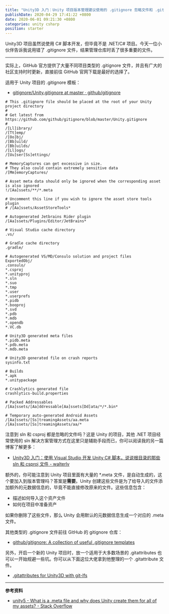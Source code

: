 ```yaml
---
title: "Unity3D 入门：Unity 项目版本管理建议使用的 .gitignore 忽略文件和 .gitattributes 文件（2020年4月更新）"
publishDate: 2020-04-29 17:41:22 +0800
date: 2020-06-01 09:21:30 +0800
categories: unity csharp
position: starter
---
```


Unity3D 项目虽然说使用 C# 脚本开发，但毕竟不是 .NET/C# 项目。今天一位小伙伴告诉我说用错了 .gitignore 文件，结果管理仓库时丢了很多重要的文件。

---

实际上，GitHub 官方提供了大量不同项目类型的 .gitignore 文件，并且有广大的社区支持时时更新，直接前往 GitHub 官网下载是最好的选择了。

适用于 Unity 项目的 .gitignore 模板：

- [gitignore/Unity.gitignore at master · github/gitignore](https://github.com/github/gitignore/blob/master/Unity.gitignore)

```re
# This .gitignore file should be placed at the root of your Unity project directory
#
# Get latest from https://github.com/github/gitignore/blob/master/Unity.gitignore
#
/[Ll]ibrary/
/[Tt]emp/
/[Oo]bj/
/[Bb]uild/
/[Bb]uilds/
/[Ll]ogs/
/[Uu]ser[Ss]ettings/

# MemoryCaptures can get excessive in size.
# They also could contain extremely sensitive data
/[Mm]emoryCaptures/

# Asset meta data should only be ignored when the corresponding asset is also ignored
!/[Aa]ssets/**/*.meta

# Uncomment this line if you wish to ignore the asset store tools plugin
# /[Aa]ssets/AssetStoreTools*

# Autogenerated Jetbrains Rider plugin
/[Aa]ssets/Plugins/Editor/JetBrains*

# Visual Studio cache directory
.vs/

# Gradle cache directory
.gradle/

# Autogenerated VS/MD/Consulo solution and project files
ExportedObj/
.consulo/
*.csproj
*.unityproj
*.sln
*.suo
*.tmp
*.user
*.userprefs
*.pidb
*.booproj
*.svd
*.pdb
*.mdb
*.opendb
*.VC.db

# Unity3D generated meta files
*.pidb.meta
*.pdb.meta
*.mdb.meta

# Unity3D generated file on crash reports
sysinfo.txt

# Builds
*.apk
*.unitypackage

# Crashlytics generated file
crashlytics-build.properties

# Packed Addressables
/[Aa]ssets/[Aa]ddressable[Aa]ssets[Dd]ata/*/*.bin*

# Temporary auto-generated Android Assets
/[Aa]ssets/[Ss]treamingAssets/aa.meta
/[Aa]ssets/[Ss]treamingAssets/aa/*
```

注意到 sln 和 csproj 都是忽略的文件吗？这是 Unity 的项目，其他 .NET 项目经常使用的 sln 解决方案管理方式在这里只是辅助手段而已，你可以阅读我的另一篇博客了解更多：

- [Unity3D 入门：使用 Visual Studio 开发 Unity C# 脚本，说说根目录的那些 sln 和 csproj 文件 - walterlv](https://blog.walterlv.com/post/unity-starter-the-sln-and-csproj-files.html)

额外的，你可能注意到 Unity 项目里面有大量的 *.meta 文件，是自动生成的，这个要加入到版本管理吗？答案是**需要**。Unity 创建这些文件是为了给导入的文件添加额外的元数据信息的，毕竟不能直接修改原来的文件。这些信息包含：

- 描述如何导入这个资产文件
- 如何在项目中准备资产

如果你删除了这些文件，那么 Unity 会用默认的元数据信息生成一个对应的 .meta 文件。

其他类型的 .gitignore 文件前往 GitHub 的 gitignore 仓库：

- [github/gitignore: A collection of useful .gitignore templates](https://github.com/github/gitignore)

另外，开启一个新的 Unity 项目时，放一个适用于大多数场景的 .gitattributes 也可以一开始规避一些坑。你可以从下面这位大佬拿到他整理的一个 .gitattribute 文件。

- [.gitattributes for Unity3D with git-lfs](https://gist.github.com/nemotoo/b8a1c3a0f1225bb9231979f389fd4f3f)

---

**参考资料**

- [unity5 - What is a .meta file and why does Unity create them for all of my assets? - Stack Overflow](https://stackoverflow.com/a/42471800/6233938)
